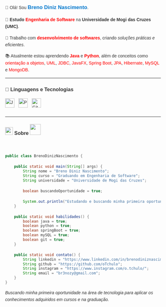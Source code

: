 <div style="font-family: Arial, sans-serif; line-height: 1.6; color: #333;">
  <p>
    👋 Olá! Sou <strong style="color: #0077cc; font-size: 1.2em;">Breno Diniz Nascimento</strong>.
  </p>
  <p>
    🎯 <strong>Estudo</strong> <span style="color: red;"><strong>Engenharia de Software</strong></span> na <strong>Universidade de Mogi das Cruzes (UMC)</strong>.
  </p>
  <p>
    🚀 Trabalho com <span style="color: red;"><strong>desenvolvimento de softwares</strong></span>, criando <em>soluções práticas e eficientes</em>.
  </p>
  <p>
    📚 Atualmente estou aprendendo <span style="color: red;"><strong>Java</strong></span> e <span style="color: red;"><strong>Python</strong></span>, além de conceitos como 
    <span style="color: red;">orientação a objetos</span>, <span style="color: red;">UML</span>, <span style="color: red;">JDBC</span>, <span style="color: red;">JavaFX</span>, 
    <span style="color: red;">Spring Boot</span>, <span style="color: red;">JPA</span>, <span style="color: red;">Hibernate</span>, <span style="color: red;">MySQL</span> e <span style="color: red;">MongoDB</span>.
  </p>

---

### 🤖 Linguagens e Tecnologias
<img 
    align="left" 
    alt="Java" 
    title="Java"
    width="30px" 
    style="padding-right: 10px;" 
    src="https://cdn.jsdelivr.net/gh/devicons/devicon@latest/icons/java/java-original.svg" 
/>
<img 
    align="left" 
    alt="Python" 
    title="Python"
    width="30px" 
    style="padding-right: 10px;" 
    src="https://cdn.jsdelivr.net/gh/devicons/devicon@latest/icons/python/python-original.svg" 
/>
<img 
    align="left" 
    alt="Git" 
    title="Git"
    width="30px" 
    style="padding-right: 10px;" 
    src="https://cdn.jsdelivr.net/gh/devicons/devicon@latest/icons/git/git-original.svg" 
/>
<br/>
<br/>


 
---
 ### <img src="https://media3.giphy.com/media/v1.Y2lkPTc5MGI3NjExeDF2djBvYzRqdHNmNng4bGM1d2trdHBlM2sxbWVpZWJxOTZ5b3JvOCZlcD12MV9pbnRlcm5hbF9naWZfYnlfaWQmY3Q9dHM/kAm4u0lhDCmXnugz6p/giphy.gif" width="25"> Sobre <img src="https://media4.giphy.com/media/v1.Y2lkPTc5MGI3NjExcmdzZmh4NWZucm5pcGpodjZzcml3N3gzdzlidXN5a3Z4eW5keDB4OCZlcD12MV9pbnRlcm5hbF9naWZfYnlfaWQmY3Q9cw/3o84TSvGGfaIor8VzO/giphy.gif" width="35">

```Java


public class BrenoDinizNascimento {

    public static void main(String[] args) {
        String nome = "Breno Diniz Nascimento";
        String curso = "Graduando em Engenharia de Software";
        String universidade = "Universidade de Mogi das Cruzes";

        boolean buscandoOportunidade = true;

        System.out.println("Estudando e buscando minha primeira oportunidade na área de tecnologia!");
    }

    public static void habilidades() {
        boolean java = true;
        boolean python = true;
        boolean springBoot = true;
        boolean mySQL = true;
        boolean git = true;
    }

    public static void contato() {
        String linkedin = "https://www.linkedin.com/in/brenodiniznascimento/";
        String github = "https://github.com/oTchulo";
        String instagram = "https://www.instagram.com/o.tchulo/";
        String email = "br3nozy@gmail.com";
    }
}


````
*Buscando minha primeira oportunidade na área de tecnologia para aplicar os conhecimentos adquiridos em cursos e na graduação.*
